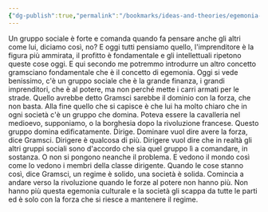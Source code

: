 ```yaml
---
{"dg-publish":true,"permalink":"/bookmarks/ideas-and-theories/egemonia-gramsciana-by-barbero/","tags":["barbero","capitalism","gramsci","history","politics","power","revolution","socialism","societies"]}
---
```



Un gruppo sociale è forte e comanda quando fa pensare anche gli altri come lui, diciamo così, no? E oggi tutti pensiamo quello, l'imprenditore è la figura più ammirata, il profitto è fondamentale e gli intellettuali ripetono queste cose oggi. E qui secondo me potremmo introdurre un altro concetto gramsciano fondamentale che è il concetto di egemonia. Oggi si vede benissimo, c'è un gruppo sociale che è la grande finanza, i grandi imprenditori, che è al potere, ma non perché mette i carri armati per le strade. Quello avrebbe detto Gramsci sarebbe il dominio con la forza, che non basta. Alla fine quello che si capisce è che lui ha molto chiaro che in ogni società c'è un gruppo che domina. Poteva essere la cavalleria nel medioevo, supponiamo, o la borghesia dopo la rivoluzione francese. Questo gruppo domina edificatamente. Dirige. Dominare vuol dire avere la forza, dice Gramsci. Dirigere è qualcosa di più. Dirigere vuol dire che in realtà gli altri gruppi sociali sono d'accordo che sia quel gruppo lì a comandare, in sostanza. O non si pongono neanche il problema. E vedono il mondo così come lo vedono i membri della classe dirigente. Quando le cose stanno così, dice Gramsci, un regime è solido, una società è solida. Comincia a andare verso la rivoluzione quando le forze al potere non hanno più. Non hanno più questa egemonia culturale e la società gli scappa da tutte le parti ed è solo con la forza che si riesce a mantenere il regime.
